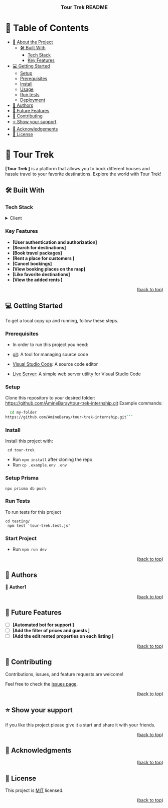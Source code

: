 <a name="readme-top"></a>

<div align="center">
  <br/>
  
  <h3><b>Tour Trek README</b></h3>
</div>

# 📗 Table of Contents

- [📖 About the Project](#about-project)
  - [🛠 Built With](#built-with)
    - [Tech Stack](#tech-stack)
    - [Key Features](#key-features)
- [💻 Getting Started](#getting-started)
  - [Setup](#setup)
  - [Prerequisites](#prerequisites)
  - [Install](#install)
  - [Usage](#usage)
  - [Run tests](#run-tests)
  - [Deployment](#triangular_flag_on_post-deployment)
- [👥 Authors](#authors)
- [🔭 Future Features](#future-features)
- [🤝 Contributing](#contributing)
- [⭐️ Show your support](#support)
- [🙏 Acknowledgements](#acknowledgements)
- [📝 License](#license)

# 📖 Tour Trek   <a name="about-project"></a>
**[Tour Trek ]**  is a platform that allows you to book  different houses and hassle travel to your favorite destinations. Explore the world with Tour Trek! 

## 🛠 Built With <a name="built-with"></a>

### Tech Stack <a name="tech-stack"></a>

<details>
  <summary>Client</summary>
  <ul>
    <li><a href="#">React js  </a></li>
    <li><a href="#">TypeScript  </a></li>
    <li><a href="#">Next js  </a></li>


  </ul>
  <summary>DB</summary>
  <ul>
    <li><a href="#">Prisma</a></li>
    <li><a href="#">Mongodb  </a></li>
  </ul>
</details>


### Key Features <a name="key-features"></a>


- **[User authentication and authorization]**
- **[Search for destinations]**
- **[Book travel packages]**
- **[Rent a place for customers ]**
- **[Cancel bookings]**
- **[View booking places on the map]**
- **[Like favorite destinations]**
- **[View the added rents ]**



<p align="right">(<a href="#readme-top">back to top</a>)</p>



## 💻 Getting Started <a name="getting-started"></a>

To get a local copy up and running, follow these steps.

### Prerequisites

- In order to run this project you need:

- [git](https://git-scm.com/downloads): A tool for managing source code
- [Visual Studio Code](https://code.visualstudio.com/): A source code editor
- [Live Server](https://marketplace.visualstudio.com/items?itemName=ritwickdey.LiveServer): A simple web server utility for Visual Studio Code

### Setup

Clone this repository to your desired folder:
https://github.com/AmineBaray/tour-trek-internship.git
 Example commands:

```sh
  cd my-folder
https://github.com/AmineBaray/tour-trek-internship.git```
```

### Install

Install this project with:

` cd tour-trek`
  - Run `npm install` after cloning the repo
  - Run `cp .example.env .env`

### Setup Prisma

```shell
npx prisma db push

```

### Run Tests
To run tests for this project

```shell
cd testing/
 npm test 'tour-trek.test.js'
```
### Start Project 

  - Run `npm run dev `


<p align="right">(<a href="#readme-top">back to top</a>)</p>

## 👥 Authors <a name="authors"></a>

👤 **Author1**



<p align="right">(<a href="#readme-top">back to top</a>)</p>

## 🔭 Future Features <a name="future-features"></a>

- [ ] **[Automated bot for support  ]**
- [ ] **[Add the filter of prices and guests   ]**
- [ ] **[Add the edit rented properties on each listing ]**

<p align="right">(<a href="#readme-top">back to top</a>)</p>

## 🤝 Contributing <a name="contributing"></a>

Contributions, issues, and feature requests are welcome!

Feel free to check the [issues page](../../issues/).

<p align="right">(<a href="#readme-top">back to top</a>)</p>

## ⭐️ Show your support <a name="support"></a>

If you like this project please give it a start and share it with your friends. 

<p align="right">(<a href="#readme-top">back to top</a>)</p>

## 🙏 Acknowledgments <a name="acknowledgements"></a>




<p align="right">(<a href="#readme-top">back to top</a>)</p>

## 📝 License <a name="license"></a>

This project is [MIT](./MIT.md) licensed.

<p align="right">(<a href="#readme-top">back to top</a>)</p>
